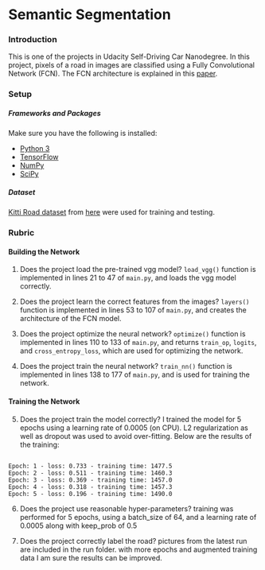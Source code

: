 # Semantic Segmentation
### Introduction
This is one of the projects in Udacity Self-Driving Car Nanodegree. In this project, pixels of a road in images are classified using a Fully Convolutional Network (FCN). The FCN architecture is explained in this [paper](https://people.eecs.berkeley.edu/~jonlong/long_shelhamer_fcn.pdf). 

### Setup
##### Frameworks and Packages
Make sure you have the following is installed:
 - [Python 3](https://www.python.org/)
 - [TensorFlow](https://www.tensorflow.org/)
 - [NumPy](http://www.numpy.org/)
 - [SciPy](https://www.scipy.org/)
##### Dataset
[Kitti Road dataset](http://www.cvlibs.net/datasets/kitti/eval_road.php) from [here](http://www.cvlibs.net/download.php?file=data_road.zip) were used for training and testing.  

### Rubric
#### Building the Network
1. Does the project load the pre-trained vgg model?
`load_vgg()` function is implemented in lines 21 to 47 of `main.py`, and loads the vgg model correctly. 

2. Does the project learn the correct features from the images?
`layers()` function is implemented in lines 53 to 107 of `main.py`, and creates the architecture of the FCN model.

3. Does the project optimize the neural network?
`optimize()` function is implemented in lines 110 to 133 of `main.py`, and returns `train_op`, `logits`, and `cross_entropy_loss`, which are used for optimizing the network.

4. Does the project train the neural network?
`train_nn()` function is implemented in lines 138 to 177 of `main.py`, and is used for training the network.

#### Training the Network
5. Does the project train the model correctly?
I trained the model for 5 epochs using a learning rate of 0.0005 (on CPU). L2 regularization as well as dropout was used to avoid over-fitting. Below are the results of the training:
```

Epoch: 1 - loss: 0.733 - training time: 1477.5
Epoch: 2 - loss: 0.511 - training time: 1460.3
Epoch: 3 - loss: 0.369 - training time: 1457.0
Epoch: 4 - loss: 0.318 - training time: 1457.3
Epoch: 5 - loss: 0.196 - training time: 1490.0

```

6. Does the project use reasonable hyper-parameters?
training was performed for 5 epochs, using a batch_size of 64, and a learning rate of 0.0005 along with keep_prob of 0.5

7. Does the project correctly label the road?
pictures from the latest run are included in the run folder. with more epochs and augmented training data I am sure the results can be improved. 
 
